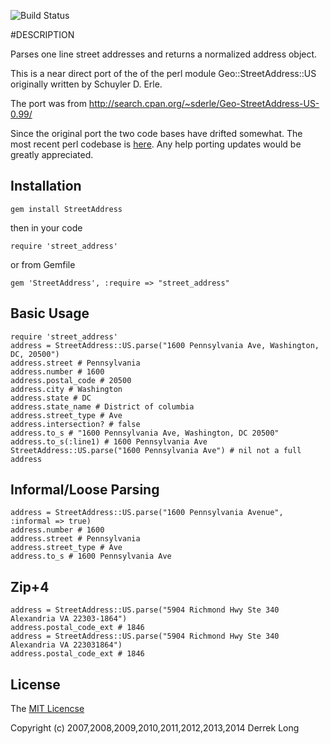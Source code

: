 ![Build Status](https://circleci.com/gh/derrek/street-address.svg?style=shield)

#DESCRIPTION
  
Parses one line street addresses and returns a normalized address object.

This is a near direct port of the of the perl module 
Geo::StreetAddress::US originally written by Schuyler D. Erle. 

The port was from http://search.cpan.org/~sderle/Geo-StreetAddress-US-0.99/

Since the original port the two code bases have drifted somewhat. The most recent perl codebase is [here](https://github.com/timbunce/Geo-StreetAddress-US). Any help porting updates would be greatly appreciated.

## Installation

    gem install StreetAddress

then in your code

    require 'street_address'

or from Gemfile

    gem 'StreetAddress', :require => "street_address"

## Basic Usage

    require 'street_address'
    address = StreetAddress::US.parse("1600 Pennsylvania Ave, Washington, DC, 20500")
    address.street # Pennsylvania
    address.number # 1600
    address.postal_code # 20500
    address.city # Washington
    address.state # DC
    address.state_name # District of columbia
    address.street_type # Ave
    address.intersection? # false
    address.to_s # "1600 Pennsylvania Ave, Washington, DC 20500"
    address.to_s(:line1) # 1600 Pennsylvania Ave
    StreetAddress::US.parse("1600 Pennsylvania Ave") # nil not a full address

## Informal/Loose Parsing

    address = StreetAddress::US.parse("1600 Pennsylvania Avenue", :informal => true)
    address.number # 1600
    address.street # Pennsylvania
    address.street_type # Ave
    address.to_s # 1600 Pennsylvania Ave

## Zip+4

    address = StreetAddress::US.parse("5904 Richmond Hwy Ste 340 Alexandria VA 22303-1864")
    address.postal_code_ext # 1846
    address = StreetAddress::US.parse("5904 Richmond Hwy Ste 340 Alexandria VA 223031864")
    address.postal_code_ext # 1846

## License
The [MIT Licencse](http://opensource.org/licenses/MIT)

Copyright (c) 2007,2008,2009,2010,2011,2012,2013,2014 Derrek Long
